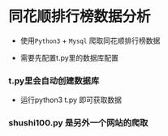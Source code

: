 同花顺排行榜数据分析
========
* 使用`Python3` + `Mysql` 爬取同花顺排行榜数据

* 需要先配置t.py里的数据库配置
### t.py里会自动创建数据库

* 运行python3 t.py 即可获取数据

### shushi100.py 是另外一个网站的爬取